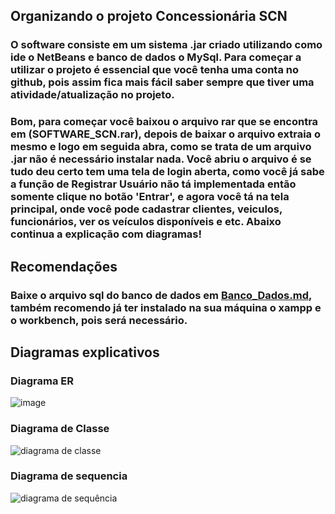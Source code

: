 ## Organizando o projeto Concessionária SCN

### O software consiste em um sistema .jar criado utilizando como ide o NetBeans e banco de dados o MySql. Para começar a utilizar o projeto é essencial que você tenha uma conta no github, pois assim fica mais fácil saber sempre que tiver uma atividade/atualização no projeto.
### Bom, para começar você baixou o arquivo rar que se encontra em (SOFTWARE_SCN.rar), depois de baixar o arquivo extraia o mesmo e logo em seguida abra, como se trata de um arquivo .jar não é necessário instalar nada. Você abriu o arquivo é se tudo deu certo tem uma tela de login aberta, como você já sabe a função de Registrar Usuário não tá implementada então somente clique no botão 'Entrar', e agora você tá na tela principal, onde você pode cadastrar clientes, veiculos, funcionários, ver os veículos disponíveis e etc. Abaixo continua a explicação com diagramas!

## Recomendações
### Baixe o arquivo sql do banco de dados em [Banco_Dados.md](BancoDados.md), também recomendo já ter instalado na sua máquina o xampp e o workbench, pois será necessário.

## Diagramas explicativos
### Diagrama ER
![image](https://user-images.githubusercontent.com/94202950/158374279-447f49cd-dcb9-4d5d-9084-7f1b30f1d0e0.png)

### Diagrama de Classe
![diagrama de classe](https://user-images.githubusercontent.com/94202950/158380508-f3f81703-997c-44a9-83ab-e658d6c16d27.jpg)

### Diagrama de sequencia
![diagrama de sequência](https://user-images.githubusercontent.com/94202950/158391017-8f93db1a-13c7-4c04-a239-5259346e0f2e.jpg)
